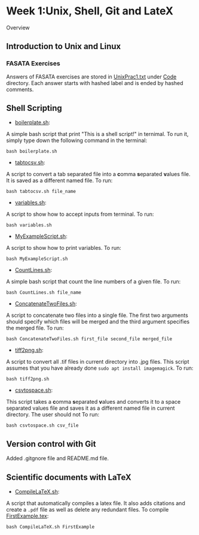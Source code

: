 # Week 1:Unix, Shell, Git and LateX

Overview

## Introduction to Unix and Linux
### FASATA Exercises
Answers of FASATA exercises are stored in [UnixPrac1.txt](Code/UnixPrac1.txt) under [Code](Code) directory. Each answer starts with hashed label and is ended by hashed comments.

## Shell Scripting
* [boilerplate.sh](Code/boilerplate.sh): 

A simple bash script that print "This is a shell script!" in ternimal. To run it, simply type down the following command in the terminal:

    bash boilerplate.sh

* [tabtocsv.sh](Code/tabtocsv.sh):

A script to convert a tab separated file into a **c**omma **s**eparated **v**alues file. It is saved as a different named file. To run:

    bash tabtocsv.sh file_name


* [variables.sh](Code/variables.sh):

A script to show how to accept inputs from terminal. To run:

    bash variables.sh

* [MyExampleScript.sh](Code/MyExampleScript.sh):

A script to show how to print variables. To run:

    bash MyExampleScript.sh

* [CountLines.sh](Code/CountLines.sh):


A simple bash script that count the line numbers of a given file. To run:

    bash CountLines.sh file_name

* [ConcatenateTwoFiles.sh](Code/ConcatenateTwoFiles.sh):

A script to concatenate two files into a single file. The first two arguments should specify which files will be merged and the third argument specifies the merged file. To run:

    bash ConcatenateTwoFiles.sh first_file second_file merged_file

* [tiff2png.sh](Code/tiff2png.sh):

A script to convert all .tif files in current directory into .jpg files. This script assumes that you have already done ```sudo apt install imagemagick```. To run:

    bash tiff2png.sh

* [csvtospace.sh](Code/csvtospace.sh):

This script takes a **c**omma **s**eparated **v**alues and converts it to a space separated values file and saves it as a different named file in current directory. The user should not To run:

    bash csvtospace.sh csv_file

## Version control with Git
Added .gitgnore file and README.md file.

## Scientific documents with LaTeX
* [CompileLaTeX.sh](Code/CompileLaTeX.sh):

A script that automatically compiles a latex file. It also adds citations and create a `.pdf` file as well as delete any redundant files. To compile [FirstExample.tex](Code/FirstExample.tex):

    bash CompileLaTeX.sh FirstExample
